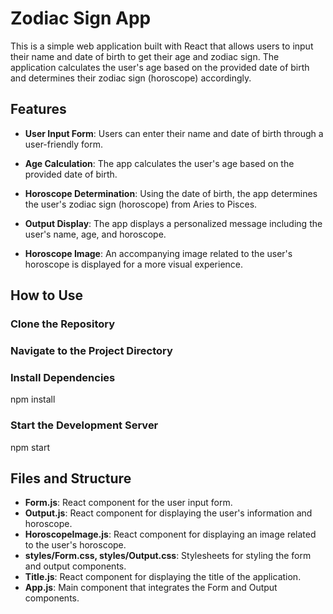 # Zodiac Sign App

This is a simple web application built with React that allows users to input their name and date of birth to get their age and zodiac sign. The application calculates the user's age based on the provided date of birth and determines their zodiac sign (horoscope) accordingly.

## Features

- **User Input Form**: Users can enter their name and date of birth through a user-friendly form.

- **Age Calculation**: The app calculates the user's age based on the provided date of birth.

- **Horoscope Determination**: Using the date of birth, the app determines the user's zodiac sign (horoscope) from Aries to Pisces.

- **Output Display**: The app displays a personalized message including the user's name, age, and horoscope.

- **Horoscope Image**: An accompanying image related to the user's horoscope is displayed for a more visual experience.

## How to Use
  
### Clone the Repository

### Navigate to the Project Directory

### Install Dependencies
npm install

### Start the Development Server
npm start


## Files and Structure

- **Form.js**: React component for the user input form.
- **Output.js**: React component for displaying the user's information and horoscope.
- **HoroscopeImage.js**: React component for displaying an image related to the user's horoscope.
- **styles/Form.css, styles/Output.css**: Stylesheets for styling the form and output components.
- **Title.js**: React component for displaying the title of the application.
- **App.js**: Main component that integrates the Form and Output components.




